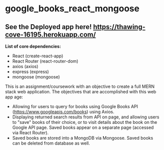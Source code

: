 # google_books_react_mongoose

## See the Deployed app here! https://thawing-cove-16195.herokuapp.com/

**List of core dependencies:**
- React (create-react-app)
- React Router (react-router-dom)
- axios (axios)
- express (express)
- mongoose (mongoose)

This is an assignment/coursework with an objective to create a full MERN stack web application.  The objectives that are accomplished with this web app age:

- Allowing for users to query for books using Google Books API (https://www.googleapis.com/books) using Axios.  
- Displaying returned search results from API on page, and allowing users to "save" books of their choice, or to visit details about the book on the Google API page.  Saved books appear on a separate page (accessed via React Router).
- Saved books are stored into a MongoDB via Mongoose.  Saved books can be deleted from database as well.
